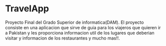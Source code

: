 # TravelApp

Proyecto Final del Grado Superior de informatica(DAM).
El proyecto consiste en una aplicacion que sirve de guia para los viajeros que quieren ir a Pakistan y les proporciona informacion util de los lugares que deberian visitar y informacion de los restaurantes y mucho mas!!. 
